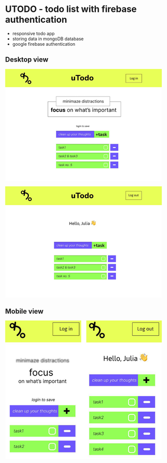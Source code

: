 # UTODO - todo list with firebase authentication  

 * responsive todo app
 * storing data in mongoDB database
 * google firebase authentication


## Desktop view
![logged out](readme/utodosmall.jpg) 
   
![log in](readme/utodologgedsmall.jpg) 


## Mobile view

   ![mobile view](readme/utodomobilelogged2.jpg) 
